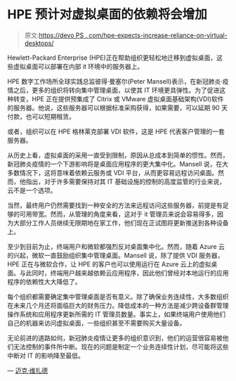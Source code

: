 # HPE 预计对虚拟桌面的依赖将会增加

> 原文:[https://devo PS . com/hpe-expects-increase-reliance-on-virtual-desktops/](https://devops.com/hpe-expects-increased-reliance-on-virtual-desktops/)

Hewlett-Packard Enterprise (HPE)正在帮助组织更轻松地迁移到虚拟桌面，这些虚拟桌面可以部署在内部 it 环境中的服务器上。

HPE 数字工作场所全球实践总监彼得·曼塞尔(Peter Mansell)表示，在新冠肺炎·疫情之后，更多的组织将转向集中管理桌面，以使其 IT 环境更具弹性。为了促进这种转变，HPE 正在提供预集成了 Citrix 或 VMware 虚拟桌面基础架构(VDI)软件的服务器。他说，这些服务器可以根据标准采购获得，如果需要，可以延期 90 天付款，也可以短期租赁。

或者，组织可以在 HPE 格林莱克部署 VDI 软件，这是 HPE 代表客户管理的一套服务器。

从历史上看，虚拟桌面的采用一直受到限制，原因从总成本到简单的惯性。然而，新冠肺炎疫情的一个下游影响将是桌面应用程序的更大集中化。Mansell 说，在大多数情况下，这将意味着依赖云服务或 VDI 平台，从而更容易远程访问桌面。然而，他指出，对于许多需要保持对其 IT 基础设施的控制的高度监管的行业来说，云不是一个选项。

当然，最终用户仍然需要找到一种安全的方法来远程访问这些服务器，前提是有足够的可用带宽。然而，从管理的角度来看，这对于 it 管理员来说会容易得多，因为大部分工作人员继续无限期地在家工作，他们现在正试图将更新推送到各种设备上。

至少到目前为止，终端用户和微软都强烈反对桌面集中化。然而，随着 Azure 云的兴起，微软一直鼓励组织集中管理桌面。Mansell 说，除了提供 VDI 服务器，HPE 正在与微软合作，让 HPE 的客户也可以使用运行在 Azure 云上的虚拟桌面。与此同时，终端用户越来越依赖云应用程序，因此他们曾经对本地运行的应用程序的依赖性大大降低了。

每个组织都需要确定集中管理桌面是否有意义。除了确保业务连续性，大多数组织在未来几个月还将面临巨大的财务压力。降低成本的一种方法是减少跨设备群管理操作系统和应用程序更新所需的 IT 管理员数量。事实上，如果终端用户使用他们自己的机器来访问虚拟桌面，一些组织甚至不需要购买大量设备。

无论前进的道路如何，新冠肺炎疫情让更多的组织意识到，他们的运营很容易被他们无法控制的事件所中断。现在的问题是制定一个业务连续性计划，尽可能将这些中断对 IT 的影响降至最低。

— [迈克·维扎德](https://devops.com/author/mike-vizard/)